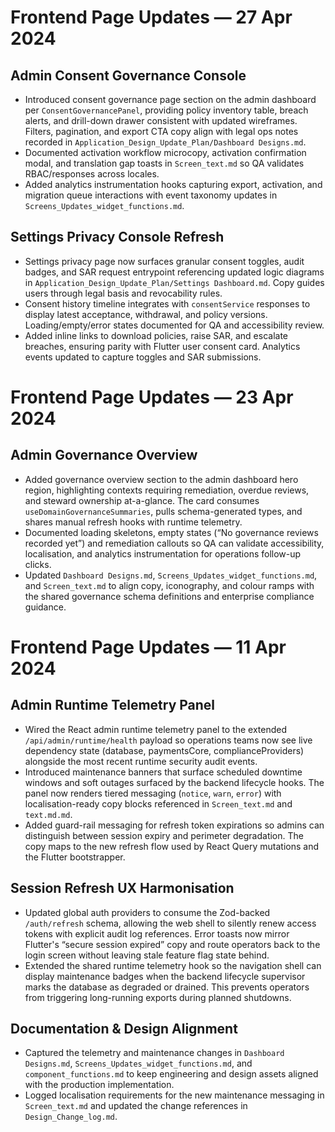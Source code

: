 # Frontend Page Updates — 27 Apr 2024

## Admin Consent Governance Console
- Introduced consent governance page section on the admin dashboard per
  `ConsentGovernancePanel`, providing policy inventory table, breach alerts, and
  drill-down drawer consistent with updated wireframes. Filters, pagination, and
  export CTA copy align with legal ops notes recorded in
  `Application_Design_Update_Plan/Dashboard Designs.md`.
- Documented activation workflow microcopy, activation confirmation modal, and
  translation gap toasts in `Screen_text.md` so QA validates RBAC/responses across
  locales.
- Added analytics instrumentation hooks capturing export, activation, and
  migration queue interactions with event taxonomy updates in
  `Screens_Updates_widget_functions.md`.

## Settings Privacy Console Refresh
- Settings privacy page now surfaces granular consent toggles, audit badges, and
  SAR request entrypoint referencing updated logic diagrams in
  `Application_Design_Update_Plan/Settings Dashboard.md`. Copy guides users
  through legal basis and revocability rules.
- Consent history timeline integrates with `consentService` responses to display
  latest acceptance, withdrawal, and policy versions. Loading/empty/error states
  documented for QA and accessibility review.
- Added inline links to download policies, raise SAR, and escalate breaches,
  ensuring parity with Flutter user consent card. Analytics events updated to
  capture toggles and SAR submissions.

# Frontend Page Updates — 23 Apr 2024

## Admin Governance Overview
- Added governance overview section to the admin dashboard hero region,
  highlighting contexts requiring remediation, overdue reviews, and steward
  ownership at-a-glance. The card consumes `useDomainGovernanceSummaries`, pulls
  schema-generated types, and shares manual refresh hooks with runtime telemetry.
- Documented loading skeletons, empty states (“No governance reviews recorded yet”)
  and remediation callouts so QA can validate accessibility, localisation, and
  analytics instrumentation for operations follow-up clicks.
- Updated `Dashboard Designs.md`, `Screens_Updates_widget_functions.md`, and
  `Screen_text.md` to align copy, iconography, and colour ramps with the shared
  governance schema definitions and enterprise compliance guidance.

# Frontend Page Updates — 11 Apr 2024

## Admin Runtime Telemetry Panel
- Wired the React admin runtime telemetry panel to the extended `/api/admin/runtime/health` payload so operations teams now see
  live dependency state (database, paymentsCore, complianceProviders) alongside the most recent runtime security audit events.
- Introduced maintenance banners that surface scheduled downtime windows and soft outages surfaced by the backend lifecycle
  hooks. The panel now renders tiered messaging (`notice`, `warn`, `error`) with localisation-ready copy blocks referenced in
  `Screen_text.md` and `text.md.md`.
- Added guard-rail messaging for refresh token expirations so admins can distinguish between session expiry and perimeter
  degradation. The copy maps to the new refresh flow used by React Query mutations and the Flutter bootstrapper.

## Session Refresh UX Harmonisation
- Updated global auth providers to consume the Zod-backed `/auth/refresh` schema, allowing the web shell to silently renew
  access tokens with explicit audit log references. Error toasts now mirror Flutter's “secure session expired” copy and route
  operators back to the login screen without leaving stale feature flag state behind.
- Extended the shared runtime telemetry hook so the navigation shell can display maintenance badges when the backend lifecycle
  supervisor marks the database as degraded or drained. This prevents operators from triggering long-running exports during
  planned shutdowns.

## Documentation & Design Alignment
- Captured the telemetry and maintenance changes in `Dashboard Designs.md`, `Screens_Updates_widget_functions.md`, and
  `component_functions.md` to keep engineering and design assets aligned with the production implementation.
- Logged localisation requirements for the new maintenance messaging in `Screen_text.md` and updated the change references in
  `Design_Change_log.md`.
